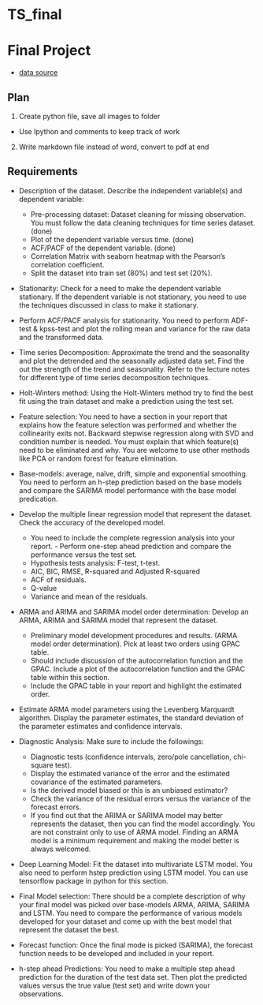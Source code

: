 # TS_final

# Final Project

- [data source](https://archive.ics.uci.edu/ml/datasets/Appliances+energy+prediction)

## Plan

1. Create python file, save all images to folder

- Use Ipython and comments to keep track of work

2. Write markdown file instead of word, convert to pdf at end

## Requirements

- Description of the dataset. Describe the independent variable(s) and dependent variable:
  - Pre-processing dataset: Dataset cleaning for missing observation. You must follow the data cleaning techniques for time series dataset. (done)
  - Plot of the dependent variable versus time. (done)
  - ACF/PACF of the dependent variable. (done)
  - Correlation Matrix with seaborn heatmap with the Pearson’s correlation coefficient.
  - Split the dataset into train set (80%) and test set (20%).

- Stationarity: Check for a need to make the dependent variable stationary. If the dependent
variable is not stationary, you need to use the techniques discussed in class to make it stationary.
- Perform ACF/PACF analysis for stationarity. You need to perform ADF-test & kpss-test and plot the rolling mean and variance for the raw data and the transformed data.
- Time series Decomposition: Approximate the trend and the seasonality and plot the detrended and the seasonally adjusted data set. Find the out the strength of the trend and seasonality. Refer to the lecture notes for different type of time series decomposition techniques.
- Holt-Winters method: Using the Holt-Winters method try to find the best fit using the train
dataset and make a prediction using the test set.
- Feature selection: You need to have a section in your report that explains how the feature selection was performed and whether the collinearity exits not. Backward stepwise regression
 along with SVD and condition number is needed. You must explain that which feature(s) need to
be eliminated and why. You are welcome to use other methods like PCA or random forest for
feature elimination.
- Base-models: average, naïve, drift, simple and exponential smoothing. You need to perform an
h-step prediction based on the base models and compare the SARIMA model performance with
the base model predication.
- Develop the multiple linear regression model that represent the dataset. Check the accuracy of
the developed model.
  - You need to include the complete regression analysis into your report. - Perform one-step ahead prediction and compare the performance versus the test set.
  - Hypothesis tests analysis: F-test, t-test.
  - AIC, BIC, RMSE, R-squared and Adjusted R-squared
  - ACF of residuals.
  - Q-value
  - Variance and mean of the residuals.
- ARMA and ARIMA and SARIMA model order determination: Develop an ARMA, ARIMA and SARIMA model that represent the dataset.
  - Preliminary model development procedures and results. (ARMA model order
determination). Pick at least two orders using GPAC table.
  - Should include discussion of the autocorrelation function and the GPAC. Include a plot of the autocorrelation function and the GPAC table within this section.
  - Include the GPAC table in your report and highlight the estimated order.
- Estimate ARMA model parameters using the Levenberg Marquardt algorithm. Display the parameter estimates, the standard deviation of the parameter estimates and confidence intervals.
- Diagnostic Analysis: Make sure to include the followings:
  - Diagnostic tests (confidence intervals, zero/pole cancellation, chi-square test).
  - Display the estimated variance of the error and the estimated covariance of the estimated parameters.
  - Is the derived model biased or this is an unbiased estimator?
  - Check the variance of the residual errors versus the variance of the forecast errors.
  - If you find out that the ARIMA or SARIMA model may better represents the dataset, then you can find the model accordingly. You are not constraint only to use of ARMA model. Finding an ARMA model is a minimum requirement and making the model better is always welcomed.
- Deep Learning Model: Fit the dataset into multivariate LSTM model. You also need to perform hstep prediction using LSTM model. You can use tensorflow package in python for this section.
- Final Model selection: There should be a complete description of why your final model was picked over base-models ARMA, ARIMA, SARIMA and LSTM. You need to compare the performance of various models developed for your dataset and come up with the best model that represent the dataset the best.
- Forecast function: Once the final mode is picked (SARIMA), the forecast function needs to be
developed and included in your report.
- h-step ahead Predictions: You need to make a multiple step ahead prediction for the duration of the test data set. Then plot the predicted values versus the true value (test set) and write down your observations.
